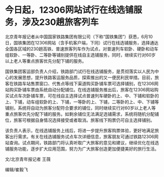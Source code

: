 

# 今日起，12306网站试行在线选铺服务，涉及230趟旅客列车

北京青年报记者从中国国家铁路集团有限公司（下称“国铁集团”）获悉，6月10日，国铁集团在12306网站（含手机客户端，下同）试行在线选铺服务，选择通达全国各区域的230趟高铁、普速旅客列车作为试点，对普速列车软卧、硬卧和动车组软卧、一等卧、二等卧等铺别提供在线自主选铺服务，同时，继续实行对60岁以上老人等重点旅客优先分配下铺的服务。

国铁集团客运部负责人介绍，铁路部门试行在线选铺服务，是贯彻落实以人民为中心的发展思想，提升铁路客运服务品质，探索推出的又一便民利民举措。目前，旅客在铁路车站售票窗口、代售点等线下渠道购买卧铺车票可选择铺别，在12306网站购买卧铺车票由系统自动分配铺位。在线选铺服务推出后，旅客在12306网站购买试点车次卧铺车票，可在线自主选择试点普速列车硬卧的上、中、下铺和软卧的上、下铺，动车组软卧的上、下铺，一等卧的上、下铺，二等卧的上、中、下铺等铺别，系统将自动为旅客分配符合要求的铺位，同时继续实行对60岁以上老人等重点旅客优先分配下铺的服务。如剩余铺位无法满足选铺需求，系统将随机分配铺位，旅客可根据自身情况选择接受或者取消。旅客线下购票仍可自主选择铺别。

该负责人表示，在线选铺服务上线后，将进一步提升旅客购票体验，更好地满足旅客出行需求。有关在线选铺服务试点车次详细信息，旅客朋友可通过铁路12306网站查询。试点期间，铁路部门将认真听取广大旅客的意见和建议，继续优化在线选铺服务功能，逐步扩大应用范围，努力为广大旅客创造更加便捷美好的旅行生活。

文/北京青年报记者 王薇

编辑/崔毅飞

